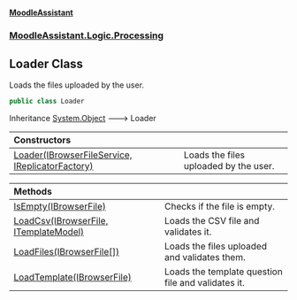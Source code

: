 #### [MoodleAssistant](index.md 'index')
### [MoodleAssistant.Logic.Processing](MoodleAssistant.Logic.Processing.md 'MoodleAssistant.Logic.Processing')

## Loader Class

Loads the files uploaded by the user.

```csharp
public class Loader
```

Inheritance [System.Object](https://docs.microsoft.com/en-us/dotnet/api/System.Object 'System.Object') &#129106; Loader

| Constructors | |
| :--- | :--- |
| [Loader(IBrowserFileService, IReplicatorFactory)](MoodleAssistant.Logic.Processing.Loader.Loader(MoodleAssistant.Services.IBrowserFileService,MoodleAssistant.Logic.Processing.IReplicatorFactory).md 'MoodleAssistant.Logic.Processing.Loader.Loader(MoodleAssistant.Services.IBrowserFileService, MoodleAssistant.Logic.Processing.IReplicatorFactory)') | Loads the files uploaded by the user. |

| Methods | |
| :--- | :--- |
| [IsEmpty(IBrowserFile)](MoodleAssistant.Logic.Processing.Loader.IsEmpty(Microsoft.AspNetCore.Components.Forms.IBrowserFile).md 'MoodleAssistant.Logic.Processing.Loader.IsEmpty(Microsoft.AspNetCore.Components.Forms.IBrowserFile)') | Checks if the file is empty. |
| [LoadCsv(IBrowserFile, ITemplateModel)](MoodleAssistant.Logic.Processing.Loader.LoadCsv(Microsoft.AspNetCore.Components.Forms.IBrowserFile,MoodleAssistant.Logic.Models.ITemplateModel).md 'MoodleAssistant.Logic.Processing.Loader.LoadCsv(Microsoft.AspNetCore.Components.Forms.IBrowserFile, MoodleAssistant.Logic.Models.ITemplateModel)') | Loads the CSV file and validates it. |
| [LoadFiles(IBrowserFile[])](MoodleAssistant.Logic.Processing.Loader.LoadFiles(Microsoft.AspNetCore.Components.Forms.IBrowserFile[]).md 'MoodleAssistant.Logic.Processing.Loader.LoadFiles(Microsoft.AspNetCore.Components.Forms.IBrowserFile[])') | Loads the files uploaded and validates them. |
| [LoadTemplate(IBrowserFile)](MoodleAssistant.Logic.Processing.Loader.LoadTemplate(Microsoft.AspNetCore.Components.Forms.IBrowserFile).md 'MoodleAssistant.Logic.Processing.Loader.LoadTemplate(Microsoft.AspNetCore.Components.Forms.IBrowserFile)') | Loads the template question file and validates it. |
